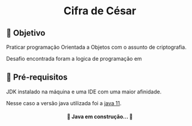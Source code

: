 <h1 align= "center"> 
  Cifra de César 


<h2>🎯 Objetivo</h2>
<p>Praticar programação Orientada a Objetos com o assunto de criptografia.</p>
<p>Desafio encontrada foram a logica de programação em 

<h2>🚀 Pré-requisitos</h2>
JDK instalado na máquina e uma IDE com uma maior afinidade.
<p> Nesse caso a versão java utilizada foi a <a href="https://docs.oracle.com/en/java/"> java 11</a>.</p>

<h4 align="center"> 
	🚧  Java em construção...  🚧
</h4>
